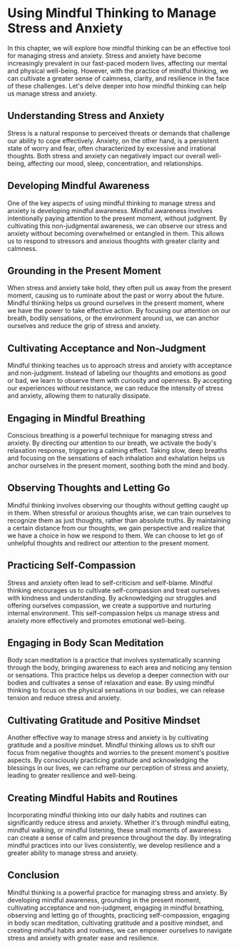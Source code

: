 # Using Mindful Thinking to Manage Stress and Anxiety

In this chapter, we will explore how mindful thinking can be an effective tool for managing stress and anxiety. Stress and anxiety have become increasingly prevalent in our fast-paced modern lives, affecting our mental and physical well-being. However, with the practice of mindful thinking, we can cultivate a greater sense of calmness, clarity, and resilience in the face of these challenges. Let's delve deeper into how mindful thinking can help us manage stress and anxiety.

## Understanding Stress and Anxiety

Stress is a natural response to perceived threats or demands that challenge our ability to cope effectively. Anxiety, on the other hand, is a persistent state of worry and fear, often characterized by excessive and irrational thoughts. Both stress and anxiety can negatively impact our overall well-being, affecting our mood, sleep, concentration, and relationships.

## Developing Mindful Awareness

One of the key aspects of using mindful thinking to manage stress and anxiety is developing mindful awareness. Mindful awareness involves intentionally paying attention to the present moment, without judgment. By cultivating this non-judgmental awareness, we can observe our stress and anxiety without becoming overwhelmed or entangled in them. This allows us to respond to stressors and anxious thoughts with greater clarity and calmness.

## Grounding in the Present Moment

When stress and anxiety take hold, they often pull us away from the present moment, causing us to ruminate about the past or worry about the future. Mindful thinking helps us ground ourselves in the present moment, where we have the power to take effective action. By focusing our attention on our breath, bodily sensations, or the environment around us, we can anchor ourselves and reduce the grip of stress and anxiety.

## Cultivating Acceptance and Non-Judgment

Mindful thinking teaches us to approach stress and anxiety with acceptance and non-judgment. Instead of labeling our thoughts and emotions as good or bad, we learn to observe them with curiosity and openness. By accepting our experiences without resistance, we can reduce the intensity of stress and anxiety, allowing them to naturally dissipate.

## Engaging in Mindful Breathing

Conscious breathing is a powerful technique for managing stress and anxiety. By directing our attention to our breath, we activate the body's relaxation response, triggering a calming effect. Taking slow, deep breaths and focusing on the sensations of each inhalation and exhalation helps us anchor ourselves in the present moment, soothing both the mind and body.

## Observing Thoughts and Letting Go

Mindful thinking involves observing our thoughts without getting caught up in them. When stressful or anxious thoughts arise, we can train ourselves to recognize them as just thoughts, rather than absolute truths. By maintaining a certain distance from our thoughts, we gain perspective and realize that we have a choice in how we respond to them. We can choose to let go of unhelpful thoughts and redirect our attention to the present moment.

## Practicing Self-Compassion

Stress and anxiety often lead to self-criticism and self-blame. Mindful thinking encourages us to cultivate self-compassion and treat ourselves with kindness and understanding. By acknowledging our struggles and offering ourselves compassion, we create a supportive and nurturing internal environment. This self-compassion helps us manage stress and anxiety more effectively and promotes emotional well-being.

## Engaging in Body Scan Meditation

Body scan meditation is a practice that involves systematically scanning through the body, bringing awareness to each area and noticing any tension or sensations. This practice helps us develop a deeper connection with our bodies and cultivates a sense of relaxation and ease. By using mindful thinking to focus on the physical sensations in our bodies, we can release tension and reduce stress and anxiety.

## Cultivating Gratitude and Positive Mindset

Another effective way to manage stress and anxiety is by cultivating gratitude and a positive mindset. Mindful thinking allows us to shift our focus from negative thoughts and worries to the present moment's positive aspects. By consciously practicing gratitude and acknowledging the blessings in our lives, we can reframe our perception of stress and anxiety, leading to greater resilience and well-being.

## Creating Mindful Habits and Routines

Incorporating mindful thinking into our daily habits and routines can significantly reduce stress and anxiety. Whether it's through mindful eating, mindful walking, or mindful listening, these small moments of awareness can create a sense of calm and presence throughout the day. By integrating mindful practices into our lives consistently, we develop resilience and a greater ability to manage stress and anxiety.

## Conclusion

Mindful thinking is a powerful practice for managing stress and anxiety. By developing mindful awareness, grounding in the present moment, cultivating acceptance and non-judgment, engaging in mindful breathing, observing and letting go of thoughts, practicing self-compassion, engaging in body scan meditation, cultivating gratitude and a positive mindset, and creating mindful habits and routines, we can empower ourselves to navigate stress and anxiety with greater ease and resilience.
